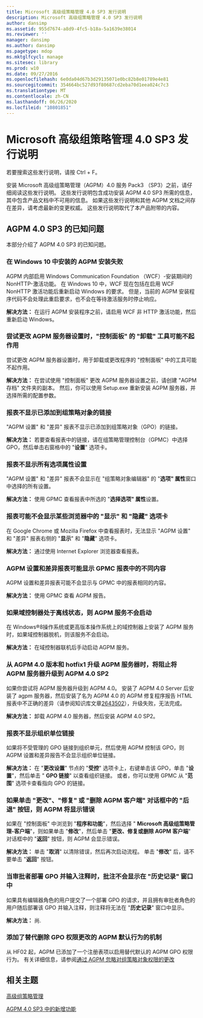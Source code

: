 ```yaml
---
title: Microsoft 高级组策略管理 4.0 SP3 发行说明
description: Microsoft 高级组策略管理 4.0 SP3 发行说明
author: dansimp
ms.assetid: 955d7674-a8d9-4fc5-b18a-5a1639e38014
ms.reviewer: ''
manager: dansimp
ms.author: dansimp
ms.pagetype: mdop
ms.mktglfcycl: manage
ms.sitesec: library
ms.prod: w10
ms.date: 09/27/2016
ms.openlocfilehash: 6e0da04d67b3d29135071e0bc82b8e01789e4e81
ms.sourcegitcommit: 354664bc527d93f80687cd2eba70d1eea024c7c3
ms.translationtype: MT
ms.contentlocale: zh-CN
ms.lasthandoff: 06/26/2020
ms.locfileid: "10801851"
---
```

# Microsoft 高级组策略管理 4.0 SP3 发行说明


若要搜索这些发行说明，请按 Ctrl + F。

安装 Microsoft 高级组策略管理（AGPM）4.0 服务 Pack3 （SP3）之前，请仔细阅读这些发行说明。 这些发行说明包含成功安装 AGPM 4.0 SP3 所需的信息，其中包含产品文档中不可用的信息。 如果这些发行说明和其他 AGPM 文档之间存在差异，请考虑最新的变更权威。 这些发行说明取代了本产品附带的内容。

## AGPM 4.0 SP3 的已知问题


本部分介绍了 AGPM 4.0 SP3 的已知问题。

### 在 Windows 10 中安装的 AGPM 安装失败

AGPM 内部启用 Windows Communication Foundation （WCF）-安装期间的 NonHTTP-激活功能。 在 Windows 10 中，WCF 现在包括在启用 WCF NonHTTP 激活功能后重新启动 Windows 的要求。 但是，当前的 AGPM 安装程序代码不会处理此重启要求，也不会在等待激活服务时停止响应。

**解决方法：** 在运行 AGPM 安装程序之前，请启用 WCF 非 HTTP 激活功能，然后重新启动 Windows。

### <a href="" id="control-panel-s--uninstall--tool-may-not-work-when-you-try-to-change-agpm-server-settings"></a>尝试更改 AGPM 服务器设置时，"控制面板" 的 "卸载" 工具可能不起作用

尝试更改 AGPM 服务器设置时，用于卸载或更改程序的 "控制面板" 中的工具可能不起作用。

**解决方法：** 在尝试使用 "控制面板" 更改 AGPM 服务器设置之前，请创建 "AGPM 存档" 文件夹的副本。 然后，你可以使用 Setup.exe 重新安装 AGPM 服务器，并选择所需的配置参数。

### 报表不显示已添加到组策略对象的链接

"AGPM 设置" 和 "差异" 报表不显示已添加到组策略对象（GPO）的链接。

**解决方法：** 若要查看报表中的链接，请在组策略管理控制台（GPMC）中选择 GPO，然后单击右窗格中的 "**设置**" 选项卡。

### 报表不显示所有选项属性设置

"AGPM 设置" 和 "差异" 报表不会显示在 "组策略对象编辑器" 的 "**选项" 属性**窗口中选择的所有设置。

**解决方法：** 使用 GPMC 查看报表中所选的 "**选择选项" 属性**设置。

### 报表可能不会显示某些浏览器中的 "显示" 和 "隐藏" 选项卡

在 Google Chrome 或 Mozilla Firefox 中查看报表时，无法显示 "AGPM 设置" 和 "差异" 报表右侧的 "**显示**" 和 "**隐藏**" 选项卡。

**解决方法：** 通过使用 Internet Explorer 浏览器查看报表。

### AGPM 设置和差异报表可能显示 GPMC 报表中的不同内容

AGPM 设置和差异报表可能不会显示与 GPMC 中的报表相同的内容。

**解决方法：** 使用 GPMC 查看 AGPM 报告。

### 如果域控制器处于离线状态，则 AGPM 服务不会启动

在 Windows®8操作系统或更高版本操作系统上的域控制器上安装了 AGPM 服务时，如果域控制器脱机，则该服务不会启动。

**解决方法：** 在域控制器联机后手动启动 AGPM 服务。

### 从 AGPM 4.0 版本和 hotfix1 升级 AGPM 服务器时，将阻止将 AGPM 服务器升级到 AGPM 4.0 SP2

如果你尝试将 AGPM 服务器升级到 AGPM 4.0。 安装了 AGPM 4.0 Server 后安装了 agpm 服务器，然后安装了名为 AGPM 4.0 的 AGPM 修复程序报告 HTML 报表中不正确的差异（请参阅知识库文章[2643502](https://go.microsoft.com/fwlink/?LinkId=254474)），升级失败，无法完成。

**解决方法：** 卸载 AGPM 4.0 服务器，然后安装 AGPM 4.0 SP2。

### 报表不显示组织单位链接

如果将不受管理的 GPO 链接到组织单元，然后使用 AGPM 控制该 GPO，则 AGPM 设置和差异报告不会显示组织单位链接。

**解决方法：** 在 "**更改设置**" 节点的 "**受控**" 选项卡上，右键单击该 GPO，单击 "**设置**"，然后单击 " **GPO 链接**" 以查看组织链接。 或者，你可以使用 GPMC 从 "**范围**" 选项卡查看指向 GPO 的链接。

### 如果单击 "更改"、"修复" 或 "删除 AGPM 客户端" 对话框中的 "后退" 按钮，则 AGPM 将显示错误

如果在 "控制面板" 中浏览到 "**程序和功能**"，然后选择 " **Microsoft 高级组策略管理-客户端**"，则如果单击 "**修改**"，然后单击 "**更改、修复或删除 AGPM 客户端**" 对话框中的 "**返回**" 按钮，则 AGPM 会显示错误。

**解决方法：** 单击 "**取消**" 以清除错误，然后再次启动流程。 单击 "**修改**" 后，请不要单击 "**返回**" 按钮。

### 当审批者部署 GPO 并输入注释时，批注不会显示在 "历史记录" 窗口中

如果具有编辑器角色的用户提交了一个部署 GPO 的请求，并且拥有审批者角色的用户随后部署该 GPO 并输入注释，则注释将无法在 "**历史记录**" 窗口中显示。

**解决方法：** 尚.

### 添加了替代删除 GPO 权限更改的 AGPM 默认行为的机制

从 HF02 起，AGPM 已添加了一个注册表项以启用替代默认的 AGPM GPO 权限行为。 有关详细信息，请参阅[通过 AGPM 忽略对组策略对象权限的更改](https://support.microsoft.com/kb/3174540)

## 相关主题


[高级组策略管理](index.md)

[AGPM 4.0 SP3 中的新增功能](whats-new-in-agpm-40-sp3.md)

 

 





